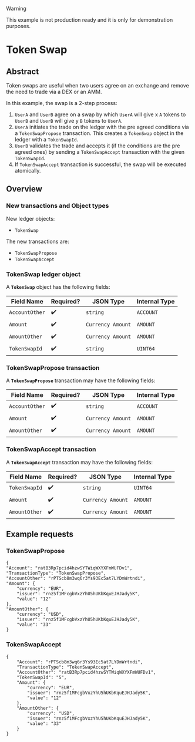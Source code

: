 > [!WARNING]  
> This example is not production ready and it is only for demonstration purposes.

# Token Swap

## Abstract

Token swaps are useful when two users agree on an exchange and remove the need to trade via a DEX or an AMM.

In this example, the swap is a 2-step process:

1. `UserA` and `UserB` agree on a swap by which `UserA` will give x `A` tokens to `UserB` and `UserB` will give y `B` tokens to `UserA`.
2. `UserA` initiates the trade on the ledger with the pre agreed conditions via a `TokenSwapPropose` transaction.
This creates a `TokenSwap` object in the ledger with a `TokenSwapId`.
3. `UserB` validates the trade and accepts it (if the conditions are the pre agreed ones) by sending a `TokenSwapAccept` transaction with the given `TokenSwapId`.
4. If `TokenSwapAccept` transaction is successful, the swap will be executed atomically.

## Overview

### New transactions and Object types

New ledger objects:

- `TokenSwap`

The new transactions are:

- `TokenSwapPropose`
- `TokenSwapAccept`

### TokenSwap ledger object

A **`TokenSwap`** object has the following fields:

| Field Name                 | Required? | JSON Type         | Internal Type   |
| -------------------------- | --------- | ----------------- | --------------- |
| `AccountOther`             | ✔️         | `string`          | `ACCOUNT`       |
| `Amount`                   | ✔️         | `Currency Amount` | `AMOUNT`        |
| `AmountOther`              | ✔️         | `Currency Amount` | `AMOUNT`        |
| `TokenSwapId`              | ✔️         | `string`          | `UINT64`        |

### TokenSwapPropose transaction

A **`TokenSwapPropose`** transaction may have the following fields:

| Field Name                 | Required? | JSON Type         | Internal Type   |
| -------------------------- | --------- | ----------------- | --------------- |
| `AccountOther`             | ✔️         | `string`          | `ACCOUNT`       |
| `Amount`                   | ✔️         | `Currency Amount` | `AMOUNT`        |
| `AmountOther`              | ✔️         | `Currency Amount` | `AMOUNT`        |

### TokenSwapAccept transaction

A **`TokenSwapAccept`** transaction may have the following fields:

| Field Name                 | Required? | JSON Type         | Internal Type   |
| -------------------------- | --------- | ----------------- | --------------- |
| `TokenSwapId`              | ✔️         | `string`          | `UINT64`        |
| `Amount`                   | ✔️         | `Currency Amount` | `AMOUNT`        |
| `AmountOther`              | ✔️         | `Currency Amount` | `AMOUNT`        |

## Example requests

### TokenSwapPropose

```
{
"Account": "ratB3Rp7pcid4hzwSYTWiqWXYXFmWUFDv1",
"TransactionType": "TokenSwapPropose",
"AccountOther": "rPTScb8m3wq6r3Ys93Ec5at7LYDmWrtndi",
"Amount": {
    "currency": "EUR",
    "issuer": "rnz5f1MFcgbVxzYhU5hUKbKquEJHJady5K",
    "value": "12"
},
"AmountOther": {
    "currency": "USD",
    "issuer": "rnz5f1MFcgbVxzYhU5hUKbKquEJHJady5K",
    "value": "33"
}
```

### TokenSwapAccept

```
{
    "Account": "rPTScb8m3wq6r3Ys93Ec5at7LYDmWrtndi",
    "TransactionType": "TokenSwapAccept",
    "AccountOther": "ratB3Rp7pcid4hzwSYTWiqWXYXFmWUFDv1",
    "TokenSwapId": "5",
    "Amount": {
        "currency": "EUR",
        "issuer": "rnz5f1MFcgbVxzYhU5hUKbKquEJHJady5K",
        "value": "12"
    },
    "AmountOther": {
        "currency": "USD",
        "issuer": "rnz5f1MFcgbVxzYhU5hUKbKquEJHJady5K",
        "value": "33"
    }
}
```